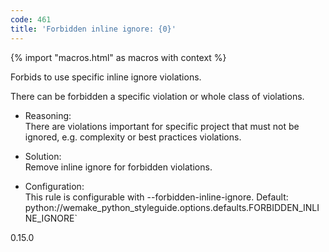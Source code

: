 ```yaml
---
code: 461
title: 'Forbidden inline ignore: {0}'
---
```


{% import "macros.html" as macros with context %}

Forbids to use specific inline ignore violations.

There can be forbidden a specific violation or whole class of
violations.

  - Reasoning:  
    There are violations important for specific project that must not be
    ignored, e.g. complexity or best practices violations.

  - Solution:  
    Remove inline ignore for forbidden violations.

  - Configuration:  
    This rule is configurable with
    <span class="title-ref">--forbidden-inline-ignore</span><span class="title-ref">.
    Default:
    </span><span class="title-ref">python://wemake\_python\_styleguide.options.defaults.FORBIDDEN\_INLINE\_IGNORE</span>\`

<div class="versionadded">

0.15.0

</div>